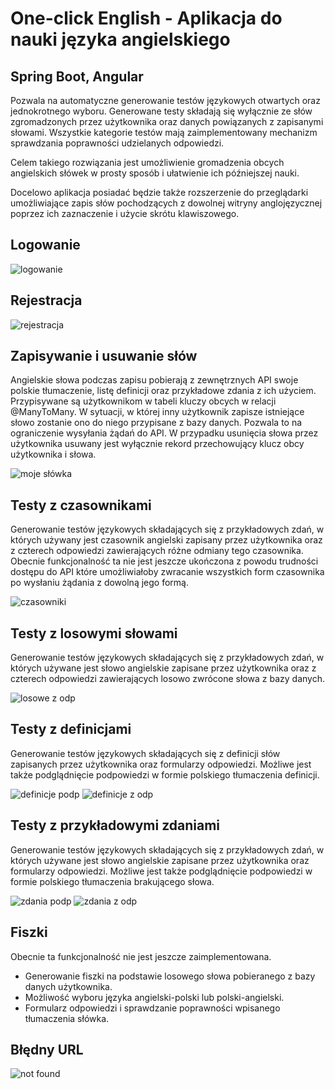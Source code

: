 # One-click English - Aplikacja do nauki języka angielskiego

## Spring Boot, Angular

Pozwala na automatyczne generowanie testów językowych otwartych oraz jednokrotnego wyboru. Generowane testy składają się wyłącznie ze słów zgromadzonych przez użytkownika oraz danych powiązanych z zapisanymi słowami. Wszystkie kategorie testów mają zaimplementowany mechanizm sprawdzania poprawności udzielanych odpowiedzi.

Celem takiego rozwiązania jest umożliwienie gromadzenia obcych angielskich słówek w prosty sposób i ułatwienie ich późniejszej nauki.

Docelowo aplikacja posiadać będzie także rozszerzenie do przeglądarki umożliwiające zapis słów pochodzących z dowolnej witryny anglojęzycznej poprzez ich zaznaczenie i użycie skrótu klawiszowego.

## Logowanie
![logowanie](https://user-images.githubusercontent.com/56847749/81172664-f36f8c00-8f9e-11ea-9e78-9c968d5d2930.png)
## Rejestracja
![rejestracja](https://user-images.githubusercontent.com/56847749/81172744-1c901c80-8f9f-11ea-84c9-6c823bb4274b.png)
## Zapisywanie i usuwanie słów
Angielskie słowa podczas zapisu pobierają z zewnętrznych API swoje polskie tłumaczenie, listę definicji oraz przykładowe zdania z ich użyciem. Przypisywane są użytkownikom w tabeli kluczy obcych w relacji @ManyToMany.
W sytuacji, w której inny użytkownik zapisze istniejące słowo zostanie ono do niego przypisane z bazy danych.
Pozwala to na ograniczenie wysyłania żądań do API. W przypadku usunięcia słowa przez użytkownika usuwany jest wyłącznie rekord przechowujący klucz obcy użytkownika i słowa.

![moje słówka](https://user-images.githubusercontent.com/56847749/81172760-27e34800-8f9f-11ea-869e-f098e2158f63.png)
## Testy z czasownikami
Generowanie testów językowych składających się z przykładowych zdań, w których używany jest czasownik angielski zapisany przez użytkownika oraz z czterech odpowiedzi zawierających różne odmiany tego czasownika. 
Obecnie funkcjonalność ta nie jest jeszcze ukończona z powodu trudności dostępu do API które umożliwiałoby zwracanie wszystkich form czasownika po wysłaniu żądania z dowolną jego formą. 

![czasowniki](https://user-images.githubusercontent.com/56847749/81172783-36316400-8f9f-11ea-9a30-86b5d40e9fb6.png)
## Testy z losowymi słowami
Generowanie testów językowych składających się z przykładowych zdań, w których używane jest słowo angielskie zapisane przez użytkownika oraz z czterech odpowiedzi zawierających losowo zwrócone słowa z bazy danych.

![losowe z odp](https://user-images.githubusercontent.com/56847749/81172820-48ab9d80-8f9f-11ea-910d-b4b73b81cd10.png)
## Testy z definicjami
Generowanie testów językowych składających się z definicji słów zapisanych przez użytkownika oraz formularzy odpowiedzi. Możliwe jest także podglądnięcie podpowiedzi w formie polskiego tłumaczenia definicji.

![definicje podp](https://user-images.githubusercontent.com/56847749/81172852-582ae680-8f9f-11ea-9884-a7a1b4ac4797.png)
![definicje z odp](https://user-images.githubusercontent.com/56847749/81172893-68db5c80-8f9f-11ea-8678-363b80b56b6f.png)
## Testy z przykładowymi zdaniami
Generowanie testów językowych składających się z przykładowych zdań, w których używane jest słowo angielskie zapisane przez użytkownika oraz formularzy odpowiedzi. Możliwe jest także podglądnięcie podpowiedzi w formie polskiego tłumaczenia brakującego słowa.

![zdania podp](https://user-images.githubusercontent.com/56847749/81172935-7a246900-8f9f-11ea-8083-7cad6367a612.png)
![zdania z odp](https://user-images.githubusercontent.com/56847749/81172953-827ca400-8f9f-11ea-8e39-3b1584fa4c5d.png)
## Fiszki
Obecnie ta funkcjonalność nie jest jeszcze zaimplementowana. 
- Generowanie fiszki na podstawie losowego słowa pobieranego z bazy danych użytkownika.
- Możliwość wyboru języka angielski-polski lub polski-angielski.
- Formularz odpowiedzi i sprawdzanie poprawności wpisanego tłumaczenia słówka.
## Błędny URL
![not found](https://user-images.githubusercontent.com/56847749/81173033-a9d37100-8f9f-11ea-9ec5-d8f77a76e450.png)

